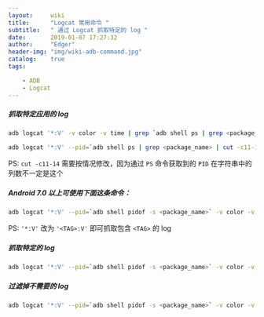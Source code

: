 ```yaml
---
layout:     wiki
title:      "Logcat 常用命令 "
subtitle:   " 通过 Logcat 抓取特定的 log "
date:       2019-01-07 17:27:32
author:     "Edger"
header-img: "img/wiki-adb-command.jpg"
catalog:    true
tags:

    - ADB
    - Logcat
---
```


##### 抓取特定应用的 log
```bash
adb logcat '*:V' -v color -v time | grep `adb shell ps | grep <package_name> | cut -c11-14`

adb logcat '*:V' --pid=`adb shell ps | grep <package_name> | cut -c11-14` -v color -v time
```
PS: `cut -c11-14` 需要按情况修改，因为通过 `PS` 命令获取到的 `PID` 在字符串中的列数不一定是这个

##### Android 7.0 以上可使用下面这条命令：
```bash
adb logcat '*:V' --pid=`adb shell pidof -s <package_name>` -v color -v time
```
PS: `'*:V'` 改为 `'<TAG>:V'` 即可抓取包含 `<TAG>` 的 log
##### 抓取特定的 log

```bash
adb logcat '*:V' --pid=`adb shell pidof -s <package_name>` -v color -v time | grep -E "<str>" --color=auto
```

##### 过滤掉不需要的 log

```bash
adb logcat '*:V' --pid=`adb shell pidof -s <package_name>` -v color -v time | grep -vE "<str>" --color=auto
```
